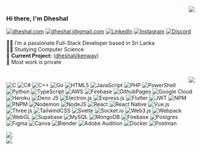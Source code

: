 
<img align="right" src="https://github-readme-streak-stats.herokuapp.com/?user=dheshalj&theme=dark&hide_border=false">

### Hi there, I'm Dheshal

[![dheshal.com](https://img.shields.io/static/v1?label=Website&message=%20&color=white&logo=&logoColor=white)](https://www.dheshal.com/)
[![dheshal.j@gmail.com](https://img.shields.io/static/v1?label=Gmail&message=%20&color=EA4335&logo=gmail&logoColor=white)](mailto:dheshal.j@gmail.com)
[![LinkedIn](https://img.shields.io/static/v1?label=LinkedIn&message=%20&color=0A66C2&logo=linkedin&logoColor=white)](https://www.linkedin.com/in/dheshal/)
[![Instagram](https://img.shields.io/static/v1?label=Instagram&message=%20&color=E4405F&logo=instagram&logoColor=white)](https://www.instagram.com/dheshalj/)
[![Discord](https://img.shields.io/static/v1?label=Discord&message=%20&color=5865F2&logo=discord&logoColor=white)](https://discord.com/users/796661399366795265)

👨‍💻 I’m a passionate Full-Stack Developer based in Sri Lanka<br>
👨‍🎓 Studying Computer Science<br>
🚧 **Current Project:** ([dheshalj/kenway](https://github.com/dheshalj/kenway))<br>
🔐 Most work is private

<br>
<img align="right" src="https://github-readme-stats.vercel.app/api/top-langs/?username=dheshalj&theme=dark&hide_border=false&include_all_commits=false&count_private=true&layout=compact">

![C](https://img.shields.io/badge/c-%2300599C.svg?style=flat&logo=c&logoColor=white) ![C#](https://img.shields.io/badge/c%23-%23239120.svg?style=flat&logo=csharp&logoColor=white) ![C++](https://img.shields.io/badge/c++-%2300599C.svg?style=flat&logo=c%2B%2B&logoColor=white) ![Go](https://img.shields.io/badge/go-%2300ADD8.svg?style=flat&logo=go&logoColor=white) ![HTML5](https://img.shields.io/badge/html5-%23E34F26.svg?style=flat&logo=html5&logoColor=white) ![JavaScript](https://img.shields.io/badge/javascript-%23323330.svg?style=flat&logo=javascript&logoColor=%23F7DF1E) ![PHP](https://img.shields.io/badge/php-%23777BB4.svg?style=flat&logo=php&logoColor=white) ![PowerShell](https://img.shields.io/badge/PowerShell-%235391FE.svg?style=flat&logo=powershell&logoColor=white) ![Python](https://img.shields.io/badge/python-3670A0?style=flat&logo=python&logoColor=ffdd54) ![TypeScript](https://img.shields.io/badge/typescript-%23007ACC.svg?style=flat&logo=typescript&logoColor=white) ![AWS](https://img.shields.io/badge/AWS-%23FF9900.svg?style=flat&logo=amazon-aws&logoColor=white) ![Firebase](https://img.shields.io/badge/firebase-%23039BE5.svg?style=flat&logo=firebase) ![GithubPages](https://img.shields.io/badge/github%20pages-121013?style=flat&logo=github&logoColor=white) ![Google Cloud](https://img.shields.io/badge/GoogleCloud-%234285F4.svg?style=flat&logo=google-cloud&logoColor=white) ![Heroku](https://img.shields.io/badge/heroku-%23430098.svg?style=flat&logo=heroku&logoColor=white) ![Deno JS](https://img.shields.io/badge/deno%20js-000000?style=flat&logo=deno&logoColor=white) ![Electron.js](https://img.shields.io/badge/Electron-191970?style=flat&logo=Electron&logoColor=white) ![Express.js](https://img.shields.io/badge/express.js-%23404d59.svg?style=flat&logo=express&logoColor=%2361DAFB) ![Flutter](https://img.shields.io/badge/Flutter-%2302569B.svg?style=flat&logo=Flutter&logoColor=white) ![JWT](https://img.shields.io/badge/JWT-black?style=flat&logo=JSON%20web%20tokens) ![NPM](https://img.shields.io/badge/NPM-%23CB3837.svg?style=flat&logo=npm&logoColor=white) ![PNPM](https://img.shields.io/badge/pnpm-%234a4a4a.svg?style=flat&logo=pnpm&logoColor=f69220) ![Nodemon](https://img.shields.io/badge/NODEMON-%23323330.svg?style=flat&logo=nodemon&logoColor=%BBDEAD) ![NodeJS](https://img.shields.io/badge/node.js-6DA55F?style=flat&logo=node.js&logoColor=white) ![React](https://img.shields.io/badge/react-%2320232a.svg?style=flat&logo=react&logoColor=%2361DAFB) ![React Native](https://img.shields.io/badge/react_native-%2320232a.svg?style=flat&logo=react&logoColor=%2361DAFB) ![Vue.js](https://img.shields.io/badge/vue.js-%2335495e.svg?style=flat&logo=vuedotjs&logoColor=%234FC08D) ![Three js](https://img.shields.io/badge/threejs-black?style=flat&logo=three.js&logoColor=white) ![TailwindCSS](https://img.shields.io/badge/tailwindcss-%2338B2AC.svg?style=flat&logo=tailwind-css&logoColor=white) ![Svelte](https://img.shields.io/badge/svelte-%23f1413d.svg?style=flat&logo=svelte&logoColor=white) ![Socket.io](https://img.shields.io/badge/Socket.io-black?style=flat&logo=socket.io&badgeColor=010101) ![Web3.js](https://img.shields.io/badge/web3.js-F16822?style=flat&logo=web3.js&logoColor=white) ![Webpack](https://img.shields.io/badge/webpack-%238DD6F9.svg?style=flat&logo=webpack&logoColor=black) ![WebGL](https://img.shields.io/badge/WebGL-990000?logo=webgl&logoColor=white&style=flat) ![Supabase](https://img.shields.io/badge/Supabase-3ECF8E?style=flat&logo=supabase&logoColor=white) ![MySQL](https://img.shields.io/badge/mysql-%2300000f.svg?style=flat&logo=mysql&logoColor=white) ![MongoDB](https://img.shields.io/badge/MongoDB-%234ea94b.svg?style=flat&logo=mongodb&logoColor=white) ![Firebase](https://img.shields.io/badge/Firebase-039BE5?style=flat&logo=Firebase&logoColor=white) ![Postgres](https://img.shields.io/badge/postgres-%23316192.svg?style=flat&logo=postgresql&logoColor=white) ![Figma](https://img.shields.io/badge/figma-%23F24E1E.svg?style=flat&logo=figma&logoColor=white) ![Canva](https://img.shields.io/badge/Canva-%2300C4CC.svg?style=flat&logo=Canva&logoColor=white) ![Blender](https://img.shields.io/badge/blender-%23F5792A.svg?style=flat&logo=blender&logoColor=white) ![Adobe Audition](https://img.shields.io/badge/Adobe%20Audition-9999FF.svg?style=flat&logo=Adobe%20Audition&logoColor=white) ![Docker](https://img.shields.io/badge/docker-%230db7ed.svg?style=flat&logo=docker&logoColor=white) ![Postman](https://img.shields.io/badge/Postman-FF6C37?style=flat&logo=postman&logoColor=white)

![](https://quotes-github-readme.vercel.app/api?type=horizontal&theme=dark)<br>
[![](https://visitcount.itsvg.in/api?id=dheshalj&icon=3&color=12)](https://visitcount.itsvg.in)
